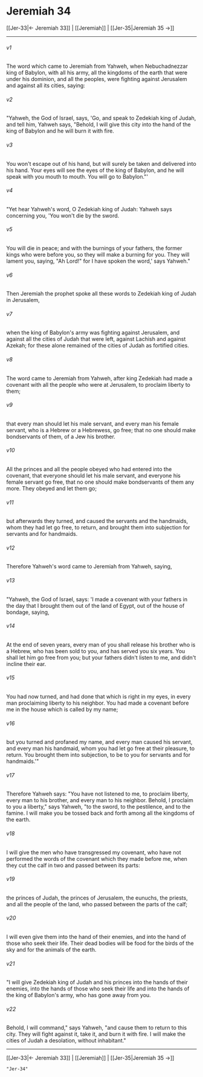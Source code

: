 # Jeremiah 34

[[Jer-33|← Jeremiah 33]] | [[Jeremiah]] | [[Jer-35|Jeremiah 35 →]]
***



###### v1 
The word which came to Jeremiah from Yahweh, when Nebuchadnezzar king of Babylon, with all his army, all the kingdoms of the earth that were under his dominion, and all the peoples, were fighting against Jerusalem and against all its cities, saying: 

###### v2 
"Yahweh, the God of Israel, says, 'Go, and speak to Zedekiah king of Judah, and tell him, Yahweh says, "Behold, I will give this city into the hand of the king of Babylon and he will burn it with fire. 

###### v3 
You won't escape out of his hand, but will surely be taken and delivered into his hand. Your eyes will see the eyes of the king of Babylon, and he will speak with you mouth to mouth. You will go to Babylon."' 

###### v4 
"Yet hear Yahweh's word, O Zedekiah king of Judah: Yahweh says concerning you, 'You won't die by the sword. 

###### v5 
You will die in peace; and with the burnings of your fathers, the former kings who were before you, so they will make a burning for you. They will lament you, saying, "Ah Lord!" for I have spoken the word,' says Yahweh." 

###### v6 
Then Jeremiah the prophet spoke all these words to Zedekiah king of Judah in Jerusalem, 

###### v7 
when the king of Babylon's army was fighting against Jerusalem, and against all the cities of Judah that were left, against Lachish and against Azekah; for these alone remained of the cities of Judah as fortified cities. 

###### v8 
The word came to Jeremiah from Yahweh, after king Zedekiah had made a covenant with all the people who were at Jerusalem, to proclaim liberty to them; 

###### v9 
that every man should let his male servant, and every man his female servant, who is a Hebrew or a Hebrewess, go free; that no one should make bondservants of them, of a Jew his brother. 

###### v10 
All the princes and all the people obeyed who had entered into the covenant, that everyone should let his male servant, and everyone his female servant go free, that no one should make bondservants of them any more. They obeyed and let them go; 

###### v11 
but afterwards they turned, and caused the servants and the handmaids, whom they had let go free, to return, and brought them into subjection for servants and for handmaids. 

###### v12 
Therefore Yahweh's word came to Jeremiah from Yahweh, saying, 

###### v13 
"Yahweh, the God of Israel, says: 'I made a covenant with your fathers in the day that I brought them out of the land of Egypt, out of the house of bondage, saying, 

###### v14 
At the end of seven years, every man of you shall release his brother who is a Hebrew, who has been sold to you, and has served you six years. You shall let him go free from you; but your fathers didn't listen to me, and didn't incline their ear. 

###### v15 
You had now turned, and had done that which is right in my eyes, in every man proclaiming liberty to his neighbor. You had made a covenant before me in the house which is called by my name; 

###### v16 
but you turned and profaned my name, and every man caused his servant, and every man his handmaid, whom you had let go free at their pleasure, to return. You brought them into subjection, to be to you for servants and for handmaids.'" 

###### v17 
Therefore Yahweh says: "You have not listened to me, to proclaim liberty, every man to his brother, and every man to his neighbor. Behold, I proclaim to you a liberty," says Yahweh, "to the sword, to the pestilence, and to the famine. I will make you be tossed back and forth among all the kingdoms of the earth. 

###### v18 
I will give the men who have transgressed my covenant, who have not performed the words of the covenant which they made before me, when they cut the calf in two and passed between its parts: 

###### v19 
the princes of Judah, the princes of Jerusalem, the eunuchs, the priests, and all the people of the land, who passed between the parts of the calf; 

###### v20 
I will even give them into the hand of their enemies, and into the hand of those who seek their life. Their dead bodies will be food for the birds of the sky and for the animals of the earth. 

###### v21 
"I will give Zedekiah king of Judah and his princes into the hands of their enemies, into the hands of those who seek their life and into the hands of the king of Babylon's army, who has gone away from you. 

###### v22 
Behold, I will command," says Yahweh, "and cause them to return to this city. They will fight against it, take it, and burn it with fire. I will make the cities of Judah a desolation, without inhabitant."

***
[[Jer-33|← Jeremiah 33]] | [[Jeremiah]] | [[Jer-35|Jeremiah 35 →]]

```query 2021-09-27 15:47
"Jer-34"
```